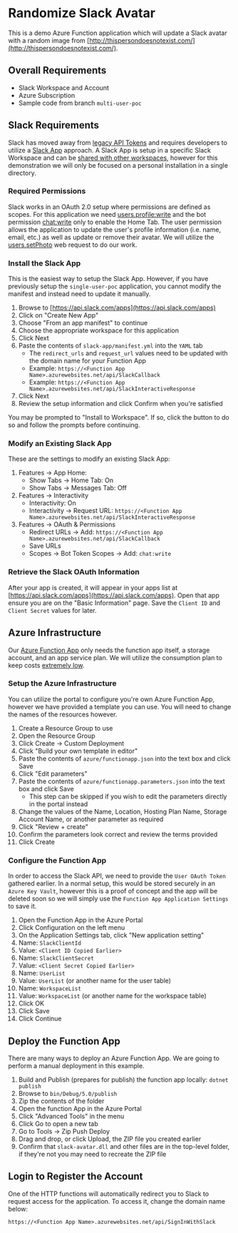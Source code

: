 # Randomize Slack Avatar

This is a demo Azure Function application which will update a Slack avatar with a random image from [http://thispersondoesnotexist.com/](http://thispersondoesnotexist.com/).

## Overall Requirements

* Slack Workspace and Account
* Azure Subscription
* Sample code from branch `multi-user-poc`

## Slack Requirements

Slack has moved away from [legacy API Tokens](https://api.slack.com/legacy/custom-integrations/legacy-tokens) and requires developers to utilize a [Slack App](https://api.slack.com/start/planning) approach. A Slack App is setup in a specific Slack Workspace and can be [shared with other workspaces](https://api.slack.com/start/distributing/public), however for this demonstration we will only be focused on a personal installation in a single directory.

### Required Permissions

Slack works in an OAuth 2.0 setup where permissions are defined as scopes. For this application we need [users.profile:write](https://api.slack.com/scopes/users.profile:write) and the bot permission [chat:write](https://api.slack.com/scopes/chat:write) only to enable the Home Tab. The user permission allows the application to update the user's profile information (i.e. name, email, etc.) as well as update or remove their avatar. We will utilize the [users.setPhoto](https://api.slack.com/methods/users.setPhoto) web request to do our work.

### Install the Slack App

This is the easiest way to setup the Slack App. However, if you have previously setup the `single-user-poc` application, you cannot modify the manifest and instead need to update it manually.

1. Browse to [https://api.slack.com/apps](https://api.slack.com/apps)
2. Click on "Create New App"
3. Choose "From an app manifest" to continue
4. Choose the appropriate workspace for this application
5. Click Next
6. Paste the contents of `slack-app/manifest.yml` into the `YAML` tab
   * The `redirect_urls` and `request_url` values need to be updated with the domain name for your Function App
   * Example: `https://<Function App Name>.azurewebsites.net/api/SlackCallback`
   * Example: `https://<Function App Name>.azurewebsites.net/api/SlackInteractiveResponse`
7. Click Next
8. Review the setup information and click Confirm when you're satisfied

You may be prompted to "Install to Workspace". If so, click the button to do so and follow the prompts before continuing.

### Modify an Existing Slack App

These are the settings to modify an existing Slack App:

1. Features -> App Home:
   * Show Tabs -> Home Tab: On
   * Show Tabs -> Messages Tab: Off
2. Features -> Interactivity
   * Interactivity: On
   * Interactivity -> Request URL: `https://<Function App Name>.azurewebsites.net/api/SlackInteractiveResponse`
3. Features -> OAuth & Permissions
   * Redirect URLs -> Add: `https://<Function App Name>.azurewebsites.net/api/SlackCallback`
   * Save URLs
   * Scopes -> Bot Token Scopes -> Add: `chat:write`

### Retrieve the Slack OAuth Information

After your app is created, it will appear in your apps list at [https://api.slack.com/apps](https://api.slack.com/apps). Open that app ensure you are on the "Basic Information" page. Save the `Client ID` and `Client Secret` values for later.

## Azure Infrastructure

Our [Azure Function App](https://docs.microsoft.com/en-us/azure/azure-functions/) only needs the function app itself, a storage account, and an app service plan. We will utilize the consumption plan to keep costs [extremely low](https://azure.microsoft.com/en-us/pricing/details/functions/).

### Setup the Azure Infrastructure

You can utilize the portal to configure you're own Azure Function App, however we have provided a template you can use. You will need to change the names of the resources however.

1. Create a Resource Group to use
2. Open the Resource Group
3. Click Create -> Custom Deployment
4. Click "Build your own template in editor"
5. Paste the contents of `azure/functionapp.json` into the text box and click Save
6. Click "Edit parameters"
7. Paste the contents of `azure/functionapp.parameters.json` into the text box and click Save
   * This step can be skipped if you wish to edit the parameters directly in the portal instead
8. Change the values of the Name, Location, Hosting Plan Name, Storage Account Name, or another parameter as required
9. Click "Review + create"
10. Confirm the parameters look correct and review the terms provided
11. Click Create

### Configure the Function App

In order to access the Slack API, we need to provide the `User OAuth Token` gathered earlier. In a normal setup, this would be stored securely in an `Azure Key Vault`, however this is a proof of concept and the app will be deleted soon so we will simply use the `Function App Application Settings` to save it.

1. Open the Function App in the Azure Portal
2. Click Configuration on the left menu
3. On the Application Settings tab, click "New application setting"
4. Name: `SlackClientId`
5. Value: `<Client ID Copied Earlier>`
6. Name: `SlackClientSecret`
7. Value: `<Client Secret Copied Earlier>`
8. Name: `UserList`
9. Value: `UserList` (or another name for the user table)
10. Name: `WorkspaceList`
11. Value: `WorkspaceList` (or another name for the workspace table)
12. Click OK
13. Click Save
14. Click Continue

## Deploy the Function App

There are many ways to deploy an Azure Function App. We are going to perform a manual deployment in this example.

1. Build and Publish (prepares for publish) the function app locally: `dotnet publish`
2. Browse to `bin/Debug/5.0/publish`
3. Zip the contents of the folder
4. Open the function App in the Azure Portal
5. Click "Advanced Tools" in the menu
6. Click Go to open a new tab
7. Go to Tools -> Zip Push Deploy
8. Drag and drop, or click Upload, the ZIP file you created earlier
9. Confirm that `slack-avatar.dll` and other files are in the top-level folder, if they're not you may need to recreate the ZIP file

## Login to Register the Account

One of the HTTP functions will automatically redirect you to Slack to request access for the application. To access it, change the domain name below:

`https://<Function App Name>.azurewebsites.net/api/SignInWithSlack`
